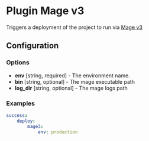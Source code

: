 Plugin Mage v3
==============

Triggers a deployment of the project to run via [Mage v3](https://github.com/andres-montanez/Magallanes)

Configuration
-------------

### Options

* **env** [string, required] - The environment name.
* **bin** [string, optional] - The mage executable path
* **log_dir** [string, optional] - The mage logs path

### Examples

```yaml
success:
    deploy:
        mage3:
            env: production
```
